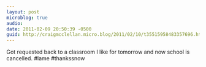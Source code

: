 ```yaml
---
layout: post
microblog: true
audio: 
date: 2011-02-09 20:50:39 -0500
guid: http://craigmcclellan.micro.blog/2011/02/10/t35515958483357696.html
---
```

Got requested back to a classroom I like for tomorrow and now school is cancelled. #lame #thankssnow

